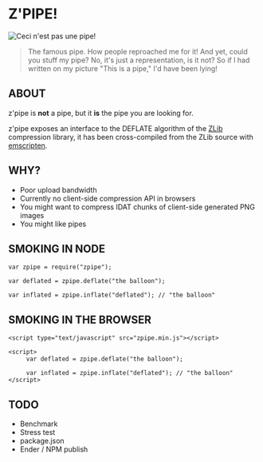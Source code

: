 # Z'PIPE!

![Ceci n'est pas une pipe!](http://upload.wikimedia.org/wikipedia/en/b/b9/MagrittePipe.jpg "Ceci n'est pas une pipe")

>The famous pipe. How people reproached me for it! And yet, could you stuff my pipe? No, it's just a representation, is it not? So if I had written on my picture "This is a pipe," I'd have been lying!

## ABOUT

z'pipe is **not** a pipe, but it **is** the pipe you are looking for.

z'pipe exposes an interface to the DEFLATE algorithm of the [ZLib](http://zlib.net/) compression library, it has been cross-compiled from the ZLib source with [emscripten](http://github.com/kripken/emscripten).

## WHY?

* Poor upload bandwidth
* Currently no client-side compression API in browsers
* You might want to compress IDAT chunks of client-side generated PNG images
* You might like pipes

## SMOKING IN NODE

    var zpipe = require("zpipe");
    
    var deflated = zpipe.deflate("the balloon");

    var inflated = zpipe.inflate("deflated"); // "the balloon"

## SMOKING IN THE BROWSER

    <script type="text/javascript" src="zpipe.min.js"></script>

    <script>
         var deflated = zpipe.deflate("the balloon");

         var inflated = zpipe.inflate("deflated"); // "the balloon"
    </script>

## TODO

* Benchmark
* Stress test
* package.json
* Ender / NPM publish

